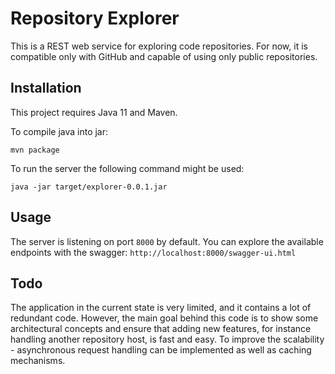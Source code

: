 # Repository Explorer
This is a REST web service for exploring code repositories. For now, it is compatible only with GitHub and capable of using only public repositories.

## Installation
This project requires Java 11 and Maven.

To compile java into jar:

```mvn package```

To run the server the following command might be used:

```java -jar target/explorer-0.0.1.jar```

## Usage
The server is listening on port ```8000``` by default. You can explore the available endpoints with the swagger:
```http://localhost:8000/swagger-ui.html```

## Todo
The application in the current state is very limited, and it contains a lot of redundant code.
However, the main goal behind this code is to show some architectural concepts and ensure that adding new features,
for instance handling another repository host, is fast and easy. To improve the scalability - asynchronous request
 handling can be implemented as well as caching mechanisms.